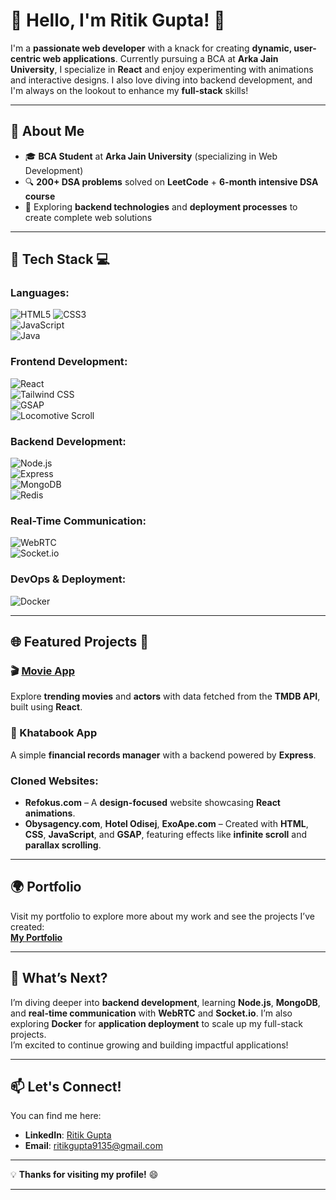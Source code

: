 # 💫 **Hello, I'm Ritik Gupta!** 👋

I'm a **passionate web developer** with a knack for creating **dynamic, user-centric web applications**. Currently pursuing a BCA at **Arka Jain University**, I specialize in **React** and enjoy experimenting with animations and interactive designs. I also love diving into backend development, and I'm always on the lookout to enhance my **full-stack** skills!

---

## 🚀 **About Me**
- 🎓 **BCA Student** at **Arka Jain University** (specializing in Web Development)
- 🔍 **200+ DSA problems** solved on **LeetCode** + **6-month intensive DSA course**
- 🌱 Exploring **backend technologies** and **deployment processes** to create complete web solutions

---

## 🔨 **Tech Stack** 💻

### **Languages**:
![HTML5](https://img.shields.io/badge/-HTML5-E34F26?style=flat&logo=html5&logoColor=white) 
![CSS3](https://img.shields.io/badge/-CSS3-1572B6?style=flat&logo=css3&logoColor=white)  
![JavaScript](https://img.shields.io/badge/-JavaScript-F7DF1E?style=flat&logo=javascript&logoColor=black)  
![Java](https://img.shields.io/badge/-Java-007396?style=flat&logo=java&logoColor=white)

### **Frontend Development**:  
![React](https://img.shields.io/badge/-React-61DAFB?style=flat&logo=react&logoColor=black)  
![Tailwind CSS](https://img.shields.io/badge/-Tailwind%20CSS-38B2AC?style=flat&logo=tailwindcss&logoColor=white)  
![GSAP](https://img.shields.io/badge/-GSAP-88C0D0?style=flat&logo=gsap&logoColor=white)  
![Locomotive Scroll](https://img.shields.io/badge/-Locomotive%20Scroll-000000?style=flat&logo=locomotive-scroll&logoColor=white)

### **Backend Development**:  
![Node.js](https://img.shields.io/badge/-Node.js-339933?style=flat&logo=node.js&logoColor=white)  
![Express](https://img.shields.io/badge/-Express-000000?style=flat&logo=express&logoColor=white)  
![MongoDB](https://img.shields.io/badge/-MongoDB-47A248?style=flat&logo=mongodb&logoColor=white)  
![Redis](https://img.shields.io/badge/-Redis-D93A2B?style=flat&logo=redis&logoColor=white)  

### **Real-Time Communication**:  
![WebRTC](https://img.shields.io/badge/-WebRTC-FF3C00?style=flat&logo=webrtc&logoColor=white)  
![Socket.io](https://img.shields.io/badge/-Socket.io-010002?style=flat&logo=socketdotio&logoColor=white)

### **DevOps & Deployment**:  
![Docker](https://img.shields.io/badge/-Docker-2496ED?style=flat&logo=docker&logoColor=white)  

---

## 🌐 **Featured Projects** 📁

### **🎬 [Movie App](https://movie-app-react-six-iota.vercel.app/)**
Explore **trending movies** and **actors** with data fetched from the **TMDB API**, built using **React**.

### **📒 Khatabook App**
A simple **financial records manager** with a backend powered by **Express**.

### **Cloned Websites**:
- **Refokus.com** – A **design-focused** website showcasing **React animations**.
- **Obysagency.com**, **Hotel Odisej**, **ExoApe.com** – Created with **HTML**, **CSS**, **JavaScript**, and **GSAP**, featuring effects like **infinite scroll** and **parallax scrolling**.

---

## 🌍 **Portfolio**  
Visit my portfolio to explore more about my work and see the projects I’ve created:  
**[My Portfolio](https://portfolio-gules-iota-77.vercel.app/)**

---

## 🌱 **What’s Next?**

I’m diving deeper into **backend development**, learning **Node.js**, **MongoDB**, and **real-time communication** with **WebRTC** and **Socket.io**. I’m also exploring **Docker** for **application deployment** to scale up my full-stack projects.  
I’m excited to continue growing and building impactful applications!

---

## 📫 **Let's Connect!**  
You can find me here:  
- **LinkedIn**: [Ritik Gupta](https://www.linkedin.com/in/ritik-gupta-52aa982a7/)  
- **Email**: [ritikgupta9135@gmail.com](mailto:ritikgupta9135@gmail.com)

---

💡 **Thanks for visiting my profile!** 😄

---

